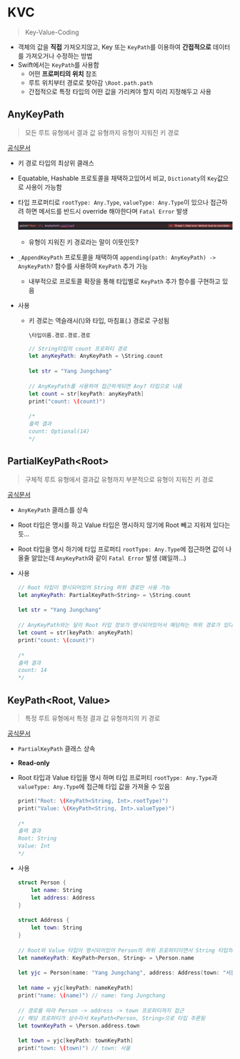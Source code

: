 # KVC

> Key-Value-Coding

- 객체의 값을 **직접** 가져오지않고, Key 또는 `KeyPath`를 이용하여 **간접적으로** 데이터를 가져오거나 수정하는 방법
- Swift에서는 `KeyPath`를 사용함
  - 어떤 **프로퍼티의 위치** 참조
  - 루트 위치부터 경로로 찾아감 `\Root.path.path`
  - 간접적으로 특정 타입의 어떤 값을 가리켜야 할지 미리 지정해두고 사용




## AnyKeyPath

> 모든 루트 유형에서 결과 값 유형까지 유형이 지워진 키 경로

[공식문서](https://developer.apple.com/documentation/swift/anykeypath)

- 키 경로 타입의 최상위 클래스

- Equatable, Hashable 프로토콜을 채택하고있어서 비교, `Dictionaty`의 `Key`값으로 사용이 가능함

- 타입 프로퍼티로 `rootType: Any.Type`, `valueType: Any.Type`이 있으나 접근하려 하면 메서드를 반드시 override 해야한다며 `Fatal Error` 발생

  ![AnyKeyPath.rootValue](assets/AnyKeyPath.rootValue.png)

  - 유형이 지워진 키 경로라는 말이 이뜻인듯?

- `_AppendKeyPath` 프로토콜을 채택하여 `appending(path: AnyKeyPath) -> AnyKeyPath?` 함수를 사용하여 `KeyPath` 추가 가능

  - 내부적으로 프로토콜 확장을 통해 타입별로 `KeyPath` 추가 함수를 구현하고 있음

- 사용

  - 키 경로는 역슬래시(\\)와 타입, 마침표(.) 경로로 구성됨

    `\타입이름.경로.경로.경로`

    ``` swift
    // String타입의 count 프로퍼티 경로
    let anyKeyPath: AnyKeyPath = \String.count
    
    let str = "Yang Jungchang"
    
    // AnyKeyPath를 사용하여 접근하게되면 Any? 타입으로 나옴
    let count = str[keyPath: anyKeyPath] 
    print("count: \(count)")
    
    /*
    출력 결과
    count: Optional(14)
    */
    ```
  
    

## PartialKeyPath\<Root\>

> 구체적 루트 유형에서 결과값 유형까지 부분적으로 유형이 지워진 키 경로

[공식문서](https://developer.apple.com/documentation/swift/partialkeypath)

- `AnyKeyPath` 클래스를 상속

- Root 타입은 명시를 하고 Value 타입은 명시하지 않기에 Root 빼고 지워져 있다는듯...

- Root 타입을 명시 하기에 타입 프로퍼티 `rootType: Any.Type`에 접근하면 값이 나올줄 알았는데  `AnyKeyPath`와 같이 `Fatal Error` 발생 (왜일까...)

- 사용

  ```swift
  // Root 타입이 명시되어있어 String 하위 경로만 사용 가능
  let anyKeyPath: PartialKeyPath<String> = \String.count 
  
  let str = "Yang Jungchang"
  
  // AnyKeyPath와는 달리 Root 타입 정보가 명시되어있어서 해당하는 하위 경로가 있다는걸 보장 하기에 Any 타입이 나옴
  let count = str[keyPath: anyKeyPath] 
  print("count: \(count)")
  
  /*
  출력 결과
  count: 14
  */
  ```



## KeyPath\<Root, Value\>

> 특정 루트 유형에서 특정 결과 값 유형까지의 키 경로

[공식문서](https://developer.apple.com/documentation/swift/keypath)

- `PartialKeyPath` 클래스 상속

- **Read-only** 

- Root 타입과 Value 타입을 명시 하며 타입 프로퍼티 `rootType: Any.Type`과 `valueType: Any.Type`에 접근해 타입 값을 가져올 수 있음

  ``` swift
  print("Root: \(KeyPath<String, Int>.rootType)")
  print("Value: \(KeyPath<String, Int>.valueType)")
  
  /*
  출력 결과
  Root: String
  Value: Int
  */
  ```

- 사용

  ```swift
  struct Person {
      let name: String
      let address: Address
  }
  
  struct Address {
      let town: String
  }
  
  // Root와 Value 타입이 명시되어있어 Person의 하위 프로퍼티이면서 String 타입의 프로퍼티만 할당 가능
  let nameKeyPath: KeyPath<Person, String> = \Person.name
  
  let yjc = Person(name: "Yang Jungchang", address: Address(town: "서울"))
  
  let name = yjc[keyPath: nameKeyPath]
  print("name: \(name)") // name: Yang Jungchang
  
  // 경로를 따라 Person -> address -> town 프로퍼티까지 접근
  // 해당 프로퍼티가 상수라서 KeyPath<Person, String>으로 타입 추론됨
  let townKeyPath = \Person.address.town
  
  let town = yjc[keyPath: townKeyPath]
  print("town: \(town)") // town: 서울
  
  ```

  

